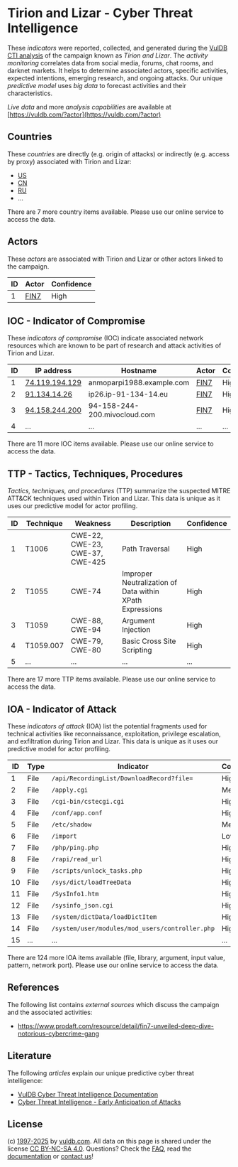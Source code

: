 # Tirion and Lizar - Cyber Threat Intelligence

These _indicators_ were reported, collected, and generated during the [VulDB CTI analysis](https://vuldb.com/?kb.cti) of the campaign known as _Tirion and Lizar_. The _activity monitoring_ correlates data from social media, forums, chat rooms, and darknet markets. It helps to determine associated actors, specific activities, expected intentions, emerging research, and ongoing attacks. Our unique _predictive model_ uses _big data_ to forecast activities and their characteristics.

_Live data_ and more _analysis capabilities_ are available at [https://vuldb.com/?actor](https://vuldb.com/?actor)

## Countries

These _countries_ are directly (e.g. origin of attacks) or indirectly (e.g. access by proxy) associated with Tirion and Lizar:

* [US](https://vuldb.com/?country.us)
* [CN](https://vuldb.com/?country.cn)
* [RU](https://vuldb.com/?country.ru)
* ...

There are 7 more country items available. Please use our online service to access the data.

## Actors

These _actors_ are associated with Tirion and Lizar or other actors linked to the campaign.

ID | Actor | Confidence
-- | ----- | ----------
1 | [FIN7](https://vuldb.com/?actor.fin7) | High

## IOC - Indicator of Compromise

These _indicators of compromise_ (IOC) indicate associated network resources which are known to be part of research and attack activities of Tirion and Lizar.

ID | IP address | Hostname | Actor | Confidence
-- | ---------- | -------- | ----- | ----------
1 | [74.119.194.129](https://vuldb.com/?ip.74.119.194.129) | anmoparpi1988.example.com | [FIN7](https://vuldb.com/?actor.fin7) | High
2 | [91.134.14.26](https://vuldb.com/?ip.91.134.14.26) | ip26.ip-91-134-14.eu | [FIN7](https://vuldb.com/?actor.fin7) | High
3 | [94.158.244.200](https://vuldb.com/?ip.94.158.244.200) | 94-158-244-200.mivocloud.com | [FIN7](https://vuldb.com/?actor.fin7) | High
4 | ... | ... | ... | ...

There are 11 more IOC items available. Please use our online service to access the data.

## TTP - Tactics, Techniques, Procedures

_Tactics, techniques, and procedures_ (TTP) summarize the suspected MITRE ATT&CK techniques used within Tirion and Lizar. This data is unique as it uses our predictive model for actor profiling.

ID | Technique | Weakness | Description | Confidence
-- | --------- | -------- | ----------- | ----------
1 | T1006 | CWE-22, CWE-23, CWE-37, CWE-425 | Path Traversal | High
2 | T1055 | CWE-74 | Improper Neutralization of Data within XPath Expressions | High
3 | T1059 | CWE-88, CWE-94 | Argument Injection | High
4 | T1059.007 | CWE-79, CWE-80 | Basic Cross Site Scripting | High
5 | ... | ... | ... | ...

There are 17 more TTP items available. Please use our online service to access the data.

## IOA - Indicator of Attack

These _indicators of attack_ (IOA) list the potential fragments used for technical activities like reconnaissance, exploitation, privilege escalation, and exfiltration during Tirion and Lizar. This data is unique as it uses our predictive model for actor profiling.

ID | Type | Indicator | Confidence
-- | ---- | --------- | ----------
1 | File | `/api/RecordingList/DownloadRecord?file=` | High
2 | File | `/apply.cgi` | Medium
3 | File | `/cgi-bin/cstecgi.cgi` | High
4 | File | `/conf/app.conf` | High
5 | File | `/etc/shadow` | Medium
6 | File | `/import` | Low
7 | File | `/php/ping.php` | High
8 | File | `/rapi/read_url` | High
9 | File | `/scripts/unlock_tasks.php` | High
10 | File | `/sys/dict/loadTreeData` | High
11 | File | `/SysInfo1.htm` | High
12 | File | `/sysinfo_json.cgi` | High
13 | File | `/system/dictData/loadDictItem` | High
14 | File | `/system/user/modules/mod_users/controller.php` | High
15 | ... | ... | ...

There are 124 more IOA items available (file, library, argument, input value, pattern, network port). Please use our online service to access the data.

## References

The following list contains _external sources_ which discuss the campaign and the associated activities:

* https://www.prodaft.com/resource/detail/fin7-unveiled-deep-dive-notorious-cybercrime-gang

## Literature

The following _articles_ explain our unique predictive cyber threat intelligence:

* [VulDB Cyber Threat Intelligence Documentation](https://vuldb.com/?kb.cti)
* [Cyber Threat Intelligence - Early Anticipation of Attacks](https://www.scip.ch/en/?labs.20201022)

## License

(c) [1997-2025](https://vuldb.com/?kb.changelog) by [vuldb.com](https://vuldb.com/?kb.about). All data on this page is shared under the license [CC BY-NC-SA 4.0](https://creativecommons.org/licenses/by-nc-sa/4.0/). Questions? Check the [FAQ](https://vuldb.com/?kb.faq), read the [documentation](https://vuldb.com/?kb) or [contact us](https://vuldb.com/?contact)!
